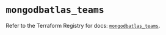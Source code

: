 # `mongodbatlas_teams`

Refer to the Terraform Registry for docs: [`mongodbatlas_teams`](https://registry.terraform.io/providers/mongodb/mongodbatlas/1.36.0/docs/resources/teams).
